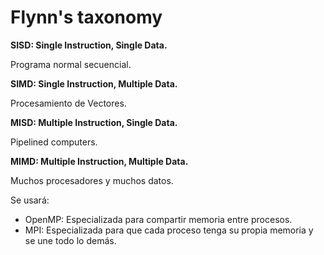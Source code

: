 # Flynn's taxonomy

**SISD: Single Instruction, Single Data.**

Programa normal secuencial.

**SIMD: Single Instruction, Multiple Data.**

Procesamiento de Vectores.

**MISD: Multiple Instruction, Single Data.**

Pipelined computers.

**MIMD: Multiple Instruction, Multiple Data.**

Muchos procesadores y muchos datos.

Se usará:

- OpenMP: Especializada para compartir memoria entre procesos.
- MPI: Especializada para que cada proceso tenga su propia memoria y se une todo
  lo demás.
